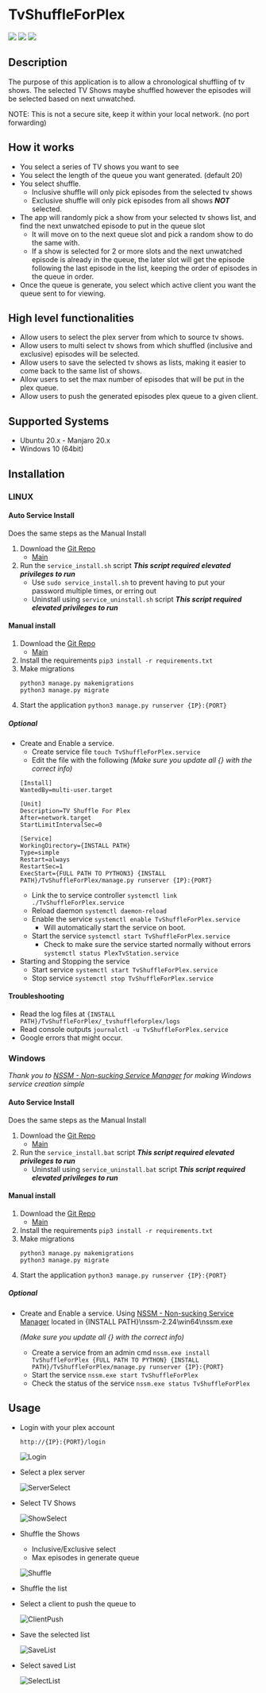 # TvShuffleForPlex
![](https://img.shields.io/badge/Python%20Versions-3.7%7C3.8%7C3.8-blue)
![](https://img.shields.io/github/issues/sharmaanupam106/TvShuffleForPlex)
![](https://img.shields.io/github/license/sharmaanupam106/TvShuffleForPlex)

## Description
The purpose of this application is to allow a chronological shuffling of tv shows.
The selected TV Shows maybe shuffled however the episodes will be selected based on next unwatched.

NOTE: This is not a secure site, keep it within your local network. (no port forwarding)

## How it works
- You select a series of TV shows you want to see
- You select the length of the queue you want generated. (default 20)
- You select shuffle.
    - Inclusive shuffle will only pick episodes from the selected tv shows
    - Exclusive shuffle will only pick episodes from all shows **_NOT_** selected.
- The app will randomly pick a show from your selected tv shows list, and find the next unwatched episode to put in the queue slot
    - It will move on to the next queue slot and pick a random show to do the same with.
    - If a show is selected for 2 or more slots and the next unwatched episode is already in the queue, the later slot will get the episode following the last episode in the list, keeping the order of episodes in the queue in order.
- Once the queue is generate, you select which active client you want the queue sent to for viewing.

## High level functionalities
- Allow users to select the plex server from which to source tv shows.
- Allow users to multi select tv shows from which shuffled (inclusive and exclusive) episodes will be selected.
- Allow users to save the selected tv shows as lists, making it easier to come back to the same list of shows.
- Allow users to set the max number of episodes that will be put in the plex queue.
- Allow users to push the generated episodes plex queue to a given client.

## Supported Systems
- Ubuntu 20.x - Manjaro 20.x
- Windows 10 (64bit)

## Installation

### **LINUX**

#### Auto Service Install
Does the same steps as the Manual Install

1. Download the [Git Repo](https://github.com/sharmaanupam106/TvShuffleForPlex)
    - [Main](https://github.com/sharmaanupam106/TvShuffleForPlex/tree/main)
2. Run the `service_install.sh` script _**This script required elevated privileges to run**_
    - Use `sudo service_install.sh` to prevent having to put your password multiple times, or erring out 
    - Uninstall using `service_uninstall.sh` script _**This script required elevated privileges to run**_

#### Manual install

1. Download the [Git Repo](https://github.com/sharmaanupam106/TvShuffleForPlex)
    - [Main](https://github.com/sharmaanupam106/TvShuffleForPlex/tree/main)
2. Install the requirements
    `pip3 install -r requirements.txt`
3. Make migrations
    ```
    python3 manage.py makemigrations
    python3 manage.py migrate
    ```
4. Start the application
    `python3 manage.py runserver {IP}:{PORT}`

##### Optional
- Create and Enable a service.
    - Create service file `touch TvShuffleForPlex.service`
    - Edit the file with the following _(Make sure you update all {} with the correct info)_
    ```
    [Install]
    WantedBy=multi-user.target
    
    [Unit]
    Description=TV Shuffle For Plex
    After=network.target
    StartLimitIntervalSec=0
    
    [Service]
    WorkingDirectory={INSTALL PATH}
    Type=simple
    Restart=always
    RestartSec=1
    ExecStart={FULL PATH TO PYTHON3} {INSTALL PATH}/TvShuffleForPlex/manage.py runserver {IP}:{PORT}
    ```
    - Link the to service controller `systemctl link ./TvShuffleForPlex.service`
    - Reload daemon `systemctl daemon-reload`
    - Enable the service `systemctl enable TvShuffleForPlex.service`
        - Will automatically start the service on boot.
    - Start the service `systemctl start TvShuffleForPlex.service`
        - Check to make sure the service started normally without errors `systemctl status PlexTvStation.service`
- Starting and Stopping the service
    - Start service `systemctl start TvShuffleForPlex.service`
    - Stop service `systemctl stop TvShuffleForPlex.service`
#### Troubleshooting
- Read the log files at `{INSTALL PATH}/TvShuffleForPlex/_tvshuffleforplex/logs`
- Read console outputs `journalctl -u TvShuffleForPlex.service`
- Google errors that might occur.

### **Windows**

_Thank you to [NSSM - Non-sucking Service Manager](https://nssm.cc/) for making Windows service creation simple_

#### Auto Service Install
Does the same steps as the Manual Install

1. Download the [Git Repo](https://github.com/sharmaanupam106/TvShuffleForPlex)
    - [Main](https://github.com/sharmaanupam106/TvShuffleForPlex/tree/main)
2. Run the `service_install.bat` script _**This script required elevated privileges to run**_
    - Uninstall using `service_uninstall.bat` script _**This script required elevated privileges to run**_

#### Manual install

1. Download the [Git Repo](https://github.com/sharmaanupam106/TvShuffleForPlex)
    - [Main](https://github.com/sharmaanupam106/TvShuffleForPlex/tree/main)
2. Install the requirements
    `pip3 install -r requirements.txt`
3. Make migrations
    ```
    python3 manage.py makemigrations
    python3 manage.py migrate
    ```
4. Start the application
    `python3 manage.py runserver {IP}:{PORT}`
   
##### Optional
- Create and Enable a service.
    Using [NSSM - Non-sucking Service Manager](https://nssm.cc/) located in {INSTALL PATH}\nssm-2.24\win64\nssm.exe
  
    _(Make sure you update all {} with the correct info)_
    - Create a service from an admin cmd `nssm.exe install TvShuffleForPlex {FULL PATH TO PYTHON} {INSTALL PATH}/TvShuffleForPlex/manage.py runserver {IP}:{PORT}`
    - Start the service `nssm.exe start TvShuffleForPlex`
    - Check the status of the service `nssm.exe status TvShuffleForPlex`
    
## Usage
- Login with your plex account
    ```
    http://{IP}:{PORT}/login
    ```
    
    ![Login](https://user-images.githubusercontent.com/50554850/103911884-97807880-50d4-11eb-99d7-dee320f46cb7.gif)
- Select a plex server
    
    ![ServerSelect](https://user-images.githubusercontent.com/50554850/103912591-79ffde80-50d5-11eb-97b7-4d3a850283b7.gif)
- Select TV Shows
    
    ![ShowSelect](https://user-images.githubusercontent.com/50554850/103912593-7a987500-50d5-11eb-91ee-f2dc50db36dc.gif)
- Shuffle the Shows
    - Inclusive/Exclusive select
    - Max episodes in generate queue
    
    ![Shuffle](https://user-images.githubusercontent.com/50554850/103912594-7a987500-50d5-11eb-8ee9-8a1d88e5e7db.gif)
- Shuffle the list
- Select a client to push the queue to
    
    ![ClientPush](https://user-images.githubusercontent.com/50554850/103912584-78ceb180-50d5-11eb-910f-2d689eaf6c61.gif)
- Save the selected list
    
    ![SaveList](https://user-images.githubusercontent.com/50554850/103912586-79674800-50d5-11eb-8f4a-35a8d4f86920.gif)
- Select saved List
    
    ![SelectList](https://user-images.githubusercontent.com/50554850/103912589-79ffde80-50d5-11eb-8967-2df0f4d9c77e.gif)
